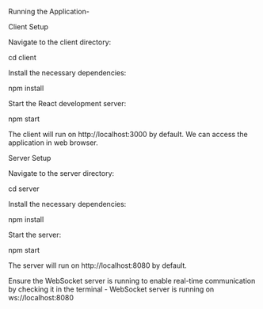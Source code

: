 Running the Application-

Client Setup

Navigate to the client directory:

cd client

Install the necessary dependencies:

npm install

Start the React development server:

npm start

The client will run on http://localhost:3000 by default. 
We can access the application in web browser.

Server Setup

Navigate to the server directory:

cd server

Install the necessary dependencies:

npm install

Start the server:

npm start

The server will run on http://localhost:8080 by default. 

Ensure the WebSocket server is running to enable real-time communication by checking it in the terminal - WebSocket server is running on ws://localhost:8080

